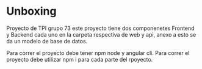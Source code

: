 # Unboxing
Proyecto de TPI  grupo 73 este proyecto tiene dos componenetes Frontend y Backend cada uno en la carpeta respectiva de web y api, anexo a esto se da un modelo de base de datos.

Para correr el proyecto debe tener npm node y angular cli.
Para correr el proyecto debe utilizar npm i para cada parte del rpoyecto.

